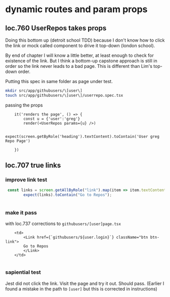 
# dynamic routes and param props

## loc.760 UserRepos takes props
Doing this bottom up (detroit school TDD) because I don't know how to click the link or mock called component to drive it top-down (london school). 

By end of chapter I will know a little better, at least enough to check for existence of the link. But I think a bottom-up capstone approach is still in order so the link never leads to a bad page. This is different than Lim's top-down order.

Putting this spec in same folder as page under test.
```bash
mkdir src/app/githubusers/\[user\]
touch src/app/githubusers/\[user\]/userrepo.spec.tsx
```

passing the props

```tsx
    it('renders the page', () => {
        const u = {'user':'greg'}
        render(<UserRepos params={u} />)

        expect(screen.getByRole('heading').textContent).toContain('User greg Repo Page')

    })
```

## loc.707 true links


### improve link test
```typescript
 const links = screen.getAllByRole("link").map(item => item.textContent);
        expect(links).toContain("Go to Repos");
      
```
### make it pass 
with loc.737 corrections to ```githubusers/[user]page.tsx```

```tsx
    <td>
        <Link href={`githubusers/${user.login}`} className="btn btn-link">
        Go to Repos
        </Link>
    </td>
    
```

### sapiential test
Jest did not click the link. Visit the page and try it out. Should pass. (Earlier I found a mistake in the path to ```[user]``` but this is corrected in instructions)
